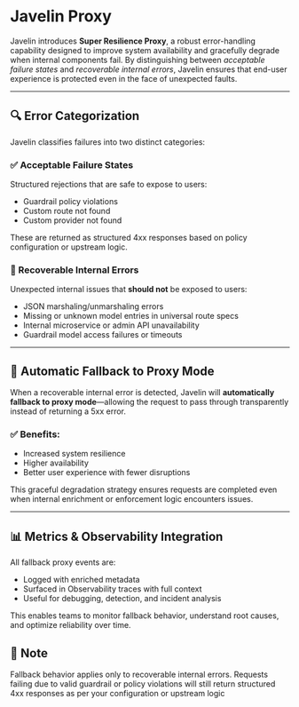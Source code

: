 # Javelin Proxy

Javelin introduces **Super Resilience Proxy**, a robust error-handling capability designed to improve system availability and gracefully degrade when internal components fail. By distinguishing between *acceptable failure states* and *recoverable internal errors*, Javelin ensures that end-user experience is protected even in the face of unexpected faults.

---

## 🔍 Error Categorization

Javelin classifies failures into two distinct categories:

### ✅ Acceptable Failure States
Structured rejections that are safe to expose to users:

- Guardrail policy violations
- Custom route not found
- Custom provider not found

These are returned as structured 4xx responses based on policy configuration or upstream logic.


### 🔁 Recoverable Internal Errors

Unexpected internal issues that **should not** be exposed to users:

- JSON marshaling/unmarshaling errors
- Missing or unknown model entries in universal route specs
- Internal microservice or admin API unavailability
- Guardrail model access failures or timeouts

---

## 🔄 Automatic Fallback to Proxy Mode

When a recoverable internal error is detected, Javelin will **automatically fallback to proxy mode**—allowing the request to pass through transparently instead of returning a 5xx error.

### ✅ Benefits:
- Increased system resilience
- Higher availability
- Better user experience with fewer disruptions

This graceful degradation strategy ensures requests are completed even when internal enrichment or enforcement logic encounters issues.

---

## 📊 Metrics & Observability Integration

All fallback proxy events are:
- Logged with enriched metadata
- Surfaced in Observability traces with full context
- Useful for debugging, detection, and incident analysis

This enables teams to monitor fallback behavior, understand root causes, and optimize reliability over time.



## 📌 Note
Fallback behavior applies only to recoverable internal errors. Requests failing due to valid guardrail or policy violations will still return structured 4xx responses as per your configuration or upstream logic